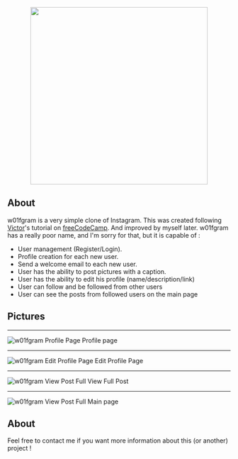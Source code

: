 <p align="center"><a href="https://laravel.com" target="_blank"><img src="https://i.imgur.com/h0Z8svO.png" width="400"></a></p>

<p align="center">

</p>

## About

w01fgram is a very simple clone of Instagram. This was created following [Victor](https://www.youtube.com/channel/UCQI-Ym2rLZx52vEoqlPQMdg)'s tutorial on [freeCodeCamp](https://www.youtube.com/channel/UC8butISFwT-Wl7EV0hUK0BQ). And improved by myself later.
w01fgram has a really poor name, and I'm sorry for that, but it is capable of :

- User management (Register/Login).
- Profile creation for each new user.
- Send a welcome email to each new user.
- User has the ability to post pictures with a caption.
- User has the ability to edit his profile (name/description/link)
- User can follow and be followed from other users
- User can see the posts from followed users on the main page

## Pictures

---
![w01fgram Profile Page](https://i.imgur.com/aWTs6si.png)
Profile page

---
![w01fgram Edit Profile Page](https://i.imgur.com/rbPPovj.png)
Edit Profile Page

---
![w01fgram View Post Full](https://i.imgur.com/OsBtBvP.png)
View Full Post

---
![w01fgram View Post Full](https://i.imgur.com/b2ayh6g.png)
Main page

## About
Feel free to contact me if you want more information about this (or another) project !